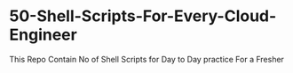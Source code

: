 # 50-Shell-Scripts-For-Every-Cloud-Engineer
This Repo Contain No of Shell Scripts for Day to Day practice For a Fresher
